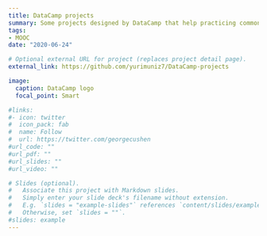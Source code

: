 ```yaml
---
title: DataCamp projects
summary: Some projects designed by DataCamp that help practicing common data science activities like data cleaning and manipulation, data visualization, and machine learning modelling.
tags:
- MOOC
date: "2020-06-24"

# Optional external URL for project (replaces project detail page).
external_link: https://github.com/yurimuniz7/DataCamp-projects

image:
  caption: DataCamp logo
  focal_point: Smart

#links:
#- icon: twitter
#  icon_pack: fab
#  name: Follow
#  url: https://twitter.com/georgecushen
#url_code: ""
#url_pdf: ""
#url_slides: ""
#url_video: ""

# Slides (optional).
#   Associate this project with Markdown slides.
#   Simply enter your slide deck's filename without extension.
#   E.g. `slides = "example-slides"` references `content/slides/example-slides.md`.
#   Otherwise, set `slides = ""`.
#slides: example
---
```

